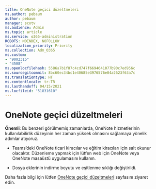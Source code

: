 ```yaml
---
title: OneNote geçici düzeltmeleri
ms.author: pebaum
author: pebaum
manager: scotv
ms.audience: Admin
ms.topic: article
ms.service: o365-administration
ROBOTS: NOINDEX, NOFOLLOW
localization_priority: Priority
ms.collection: Adm_O365
ms.custom:
- "9002315"
- "4508"
ms.openlocfilehash: 5586a7b1f87c4cd747f6694641077b90c7ed956c
ms.sourcegitcommit: 8bc60ec34bc1e40685e3976576e04a2623f63a7c
ms.translationtype: HT
ms.contentlocale: tr-TR
ms.lasthandoff: 04/15/2021
ms.locfileid: "51831610"
---
```

# <a name="onenote-temporary-adjustments"></a>OneNote geçici düzeltmeleri

**Önemli**: Bu benzeri görülmemiş zamanlarda, OneNote hizmetlerinin kullanılabilirlik düzeyinin her zaman yüksek olmasını sağlamaya yönelik adımlar atıyoruz.

- Teams’deki OneNote ticari kiracılar ve eğitim kiracıları için salt okunur olacaktır. Düzenleme yapmak için lütfen web için OneNote veya OneNote masaüstü uygulamasını kullanın.

- Dosya eklerinin indirme boyutu ve eşitlenme sıklığı değiştirildi.

Daha fazla bilgi için lütfen [OneNote geçici düzeltmeleri](https://techcommunity.microsoft.com/t5/onenote-service-updates/awareness-of-temporary-adjustments-in-microsoft-onenote/m-p/1248100) sayfasını ziyaret edin.

